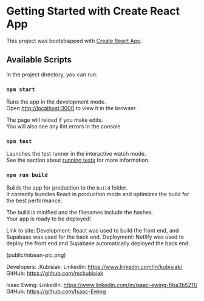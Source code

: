 # Getting Started with Create React App

This project was bootstrapped with [Create React App](https://github.com/facebook/create-react-app).

## Available Scripts

In the project directory, you can run:

### `npm start`

Runs the app in the development mode.\
Open [http://localhost:3000](http://localhost:3000) to view it in the browser.

The page will reload if you make edits.\
You will also see any lint errors in the console.

### `npm test`

Launches the test runner in the interactive watch mode.\
See the section about [running tests](https://facebook.github.io/create-react-app/docs/running-tests) for more information.

### `npm run build`

Builds the app for production to the `build` folder.\
It correctly bundles React in production mode and optimizes the build for the best performance.

The build is minified and the filenames include the hashes.\
Your app is ready to be deployed!

Link to site: 
Development: React was used to build the front end, and Supabase was used for the back end.
Deployment: Netlify was used to deploy the front end and Supabase automatically deployed the back end.

(public/mbean-pic.png)

Developers:
.Kubisiak: LinkedIn: https://www.linkedin.com/in/kubisiak/
           GitHub: https://github.com/mckubisiak

Isaac Ewing: LinkedIn: https://www.linkedin.com/in/isaac-ewing-6ba3b5211/
             GitHub: https://github.com/Isaac-Ewing